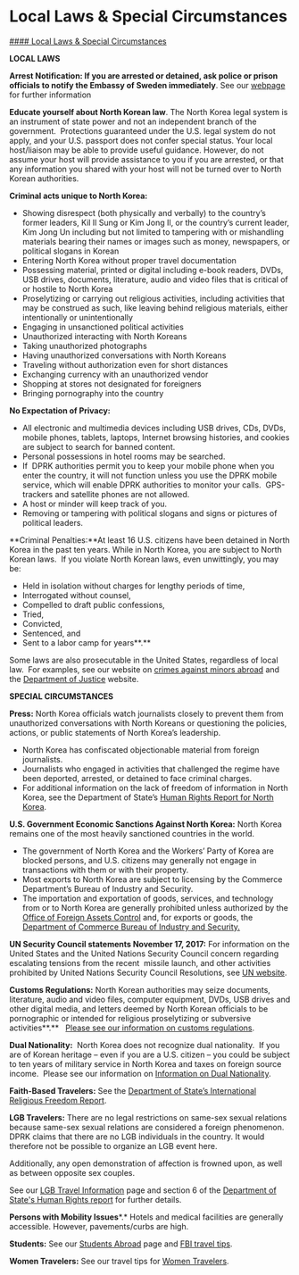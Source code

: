 # Local Laws & Special Circumstances

[#### Local Laws & Special Circumstances](javascript:void(0); "Local Laws & Special Circumstances")

**LOCAL LAWS**

**Arrest Notification: If you are arrested or detained, ask police or prison officials to notify the Embassy of Sweden immediately**. See our [webpage](/content/passports/en/emergencies/arrest.html) for further information

**Educate yourself about North Korean law**. The North Korea legal system is an instrument of state power and not an independent branch of the government.  Protections guaranteed under the U.S. legal system do not apply, and your U.S. passport does not confer special status. Your local host/liaison may be able to provide useful guidance. However, do not assume your host will provide assistance to you if you are arrested, or that any information you shared with your host will not be turned over to North Korean authorities.

**Criminal acts unique to North Korea:**

* Showing disrespect (both physically and verbally) to the country’s former leaders, Kil Il Sung or Kim Jong Il, or the country’s current leader, Kim Jong Un including but not limited to tampering with or mishandling materials bearing their names or images such as money, newspapers, or political slogans in Korean
* Entering North Korea without proper travel documentation
* Possessing material, printed or digital including e-book readers, DVDs, USB drives, documents, literature, audio and video files that is critical of or hostile to North Korea
* Proselytizing or carrying out religious activities, including activities that may be construed as such, like leaving behind religious materials, either intentionally or unintentionally
* Engaging in unsanctioned political activities
* Unauthorized interacting with North Koreans
* Taking unauthorized photographs
* Having unauthorized conversations with North Koreans
* Traveling without authorization even for short distances
* Exchanging currency with an unauthorized vendor
* Shopping at stores not designated for foreigners
* Bringing pornography into the country

**No Expectation of Privacy:**

* All electronic and multimedia devices including USB drives, CDs, DVDs, mobile phones, tablets, laptops, Internet browsing histories, and cookies are subject to search for banned content.
* Personal possessions in hotel rooms may be searched.
* If  DPRK authorities permit you to keep your mobile phone when you enter the country, it will not function unless you use the DPRK mobile service, which will enable DPRK authorities to monitor your calls.  GPS-trackers and satellite phones are not allowed.
* A host or minder will keep track of you.
* Removing or tampering with political slogans and signs or pictures of political leaders.

**Criminal Penalties:**At least 16 U.S. citizens have been detained in North Korea in the past ten years. While in North Korea, you are subject to North Korean laws.  If you violate North Korean laws, even unwittingly, you may be:

* Held in isolation without charges for lengthy periods of time,
* Interrogated without counsel,
* Compelled to draft public confessions,
* Tried,
* Convicted,
* Sentenced, and
* Sent to a labor camp for years**.**

Some laws are also prosecutable in the United States, regardless of local law.  For examples, see our website on [crimes against minors abroad](http://travel.state.gov/content/passports/en/emergencies/arrest/criminalpenalties.html) and the [Department of Justice](http://www.justice.gov/usam/criminal-resource-manual-1617-extraterritorial-criminal-jurisdiction-18-usc-112-878-970-1116) website.

**SPECIAL CIRCUMSTANCES**

**Press:** North Korea officials watch journalists closely to prevent them from unauthorized conversations with North Koreans or questioning the policies, actions, or public statements of North Korea’s leadership.

* North Korea has confiscated objectionable material from foreign journalists.
* Journalists who engaged in activities that challenged the regime have been deported, arrested, or detained to face criminal charges.
* For additional information on the lack of freedom of information in North Korea, see the Department of State’s [Human Rights Report for North Korea](https://www.state.gov/reports/2018-country-reports-on-human-rights-practices/).

**U.S. Government Economic Sanctions Against North Korea:** North Korea remains one of the most heavily sanctioned countries in the world.

* The government of North Korea and the Workers’ Party of Korea are blocked persons, and U.S. citizens may generally not engage in transactions with them or with their property.
* Most exports to North Korea are subject to licensing by the Commerce Department’s Bureau of Industry and Security.
* The importation and exportation of goods, services, and technology from or to North Korea are generally prohibited unless authorized by the [Office of Foreign Assets Control](https://www.treasury.gov/resource-center/sanctions/Programs/pages/nkorea.aspx) and, for exports or goods, the [Department of Commerce Bureau of Industry and Security.](https://www.bis.doc.gov/)

**UN Security Council statements November 17, 2017:** For information on the United States and the United Nations Security Council concern regarding escalating tensions from the recent  missile launch, and other activities prohibited by United Nations Security Council Resolutions, see [UN website](https://www.un.org/securitycouncil/content/resolutions-0).

**Customs Regulations:** North Korean authorities may seize documents, literature, audio and video files, computer equipment, DVDs, USB drives and other digital media, and letters deemed by North Korean officials to be pornographic or intended for religious proselytizing or subversive activities**.**   [Please see our information on customs regulations](https://travel.state.gov/content/passports/en/go/customs.html).

**Dual Nationality:**  North Korea does not recognize dual nationality.  If you are of Korean heritage – even if you are a U.S. citizen – you could be subject to ten years of military service in North Korea and taxes on foreign source income.  Please see our information on [Information on Dual Nationality](https://travel.state.gov/content/travel/en/international-travel/before-you-go/travelers-with-special-considerations/Dual-Nationality-Travelers.html).

**Faith-Based Travelers:** See the [Department of State’s International Religious Freedom Report](https://www.state.gov/reports/2017-report-on-international-religious-freedom/).

**LGB Travelers:** There are no legal restrictions on same-sex sexual relations because same-sex sexual relations are considered a foreign phenomenon.  DPRK claims that there are no LGB individuals in the country. It would therefore not be possible to organize an LGB event here.

Additionally, any open demonstration of affection is frowned upon, as well as between opposite sex couples.

See our [LGB Travel Information](https://travel.state.gov/content/travel/en/international-travel/before-you-go/travelers-with-special-considerations/lgbti.html) page and section 6 of the [Department of State's Human Rights report](http://www.state.gov/j/drl/rls/hrrpt/) for further details.

**Persons with Mobility Issues***.* Hotels and medical facilities are generally accessible. However, pavements/curbs are high.

**Students:** See our [Students Abroad](http://travel.state.gov/content/studentsabroad/en.html) page and [FBI travel tips](https://ucr.fbi.gov/investigate/counterintelligence/student-brochure).

**Women Travelers:** See our travel tips for [Women Travelers](http://travel.state.gov/content/passports/english/go/Women.html).